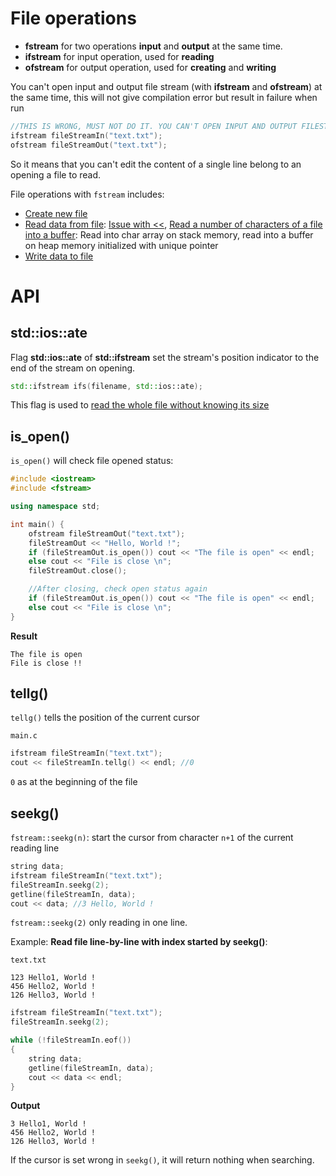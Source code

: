 # File operations

* **fstream** for two operations **input** and **output** at the same time.
* **ifstream** for input operation, used for **reading**
* **ofstream** for output operation, used for **creating** and **writing**

You can't open input and output file stream (with **ifstream** and **ofstream**) at the same time, this will not give compilation error but result in failure when run

```c
//THIS IS WRONG, MUST NOT DO IT. YOU CAN'T OPEN INPUT AND OUTPUT FILESTREAM AT THE SAME TIME
ifstream fileStreamIn("text.txt");
ofstream fileStreamOut("text.txt");
```

So it means that you can't edit the content of a single line belong to an opening a file to read.

File operations with ``fstream`` includes:
* [Create new file](File%20operations.md#create-new-file)
* [Read data from file](File%20operations.md#read-file-into-std::string): [Issue with <<](File%20operations.md#-causes-reading-to-be-separated-by-spaces), [Read a number of characters of a file into a buffer](File%20operations.md#read-a-number-of-characters-of-a-file-into-a-buffer): Read into char array on stack memory, read into a buffer on heap memory initialized with unique pointer 
* [Write data to file](File%20operations.md#write-data-to-file)

# API
## std::ios::ate
Flag **std::ios::ate** of **std::ifstream** set the stream's position indicator to the end of the stream on opening.
```cpp
std::ifstream ifs(filename, std::ios::ate);
```
This flag is used to [read the whole file without knowing its size](File%20operations.md#read-the-whole-file-without-knowing-its-size)
## is_open()

``is_open()`` will check file opened status:

```cpp
#include <iostream>
#include <fstream>

using namespace std;

int main() {
	ofstream fileStreamOut("text.txt");
	fileStreamOut << "Hello, World !";
	if (fileStreamOut.is_open()) cout << "The file is open" << endl;
	else cout << "File is close \n";
	fileStreamOut.close();

	//After closing, check open status again
	if (fileStreamOut.is_open()) cout << "The file is open" << endl;
	else cout << "File is close \n";
}
```

**Result**

```
The file is open
File is close !! 
```
## tellg()

``tellg()`` tells the position of the current cursor

``main.c``

```c
ifstream fileStreamIn("text.txt");
cout << fileStreamIn.tellg() << endl; //0
```

``0`` as at the beginning of the file
## seekg()

``fstream::seekg(n)``: start the cursor from character ``n+1`` of the current reading line

```cpp
string data;
ifstream fileStreamIn("text.txt");
fileStreamIn.seekg(2);
getline(fileStreamIn, data);
cout << data; //3 Hello, World !
```

``fstream::seekg(2)`` only reading in one line.

Example: **Read file line-by-line with index started by seekg()**:

``text.txt``

```
123 Hello1, World !
456 Hello2, World !
126 Hello3, World !
```

```cpp
ifstream fileStreamIn("text.txt");
fileStreamIn.seekg(2);

while (!fileStreamIn.eof())
{
	string data;	
	getline(fileStreamIn, data);
	cout << data << endl;
}
```
**Output**

```
3 Hello1, World !
456 Hello2, World !
126 Hello3, World !
```

If the cursor is set wrong in ``seekg()``, it will return nothing when searching.
